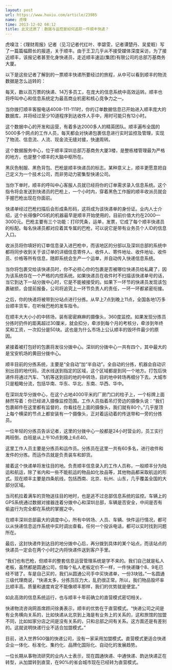 ```yaml
---
layout: post
url: https://www.huxiu.com/article/23985
name: 虎嗅
time: 2013-12-02 08:12
title: 此文还原了：数据与监控是如何追踪一件顺丰快递？
---
```

虎嗅注：《理财周报》记者（见习记者代红叶、李碧雯，记者谭楚丹、吴爱粧）写了一篇篇幅颇长的报道，关于顺丰。由于王卫几乎从不接受媒体深度采访，为了接近顺丰，该报记者甚至化身快递员，走近顺丰速运(集团)有限公司的总部万基商务大厦。

以下是这些记者了解到的一票顺丰快递所要经过的旅程，从中可以看到顺丰的物流数据是怎么运转的：

每天，数以百万票的快递、14万多员工，在庞大的信息系统中高效运转。顺丰也将呼叫中心和信息系统定为最高商业机密和核心竞争力之一。

当你拨打顺丰客服电话4008-111-111时，你的订单数据信息已开始进入顺丰庞大的数据库，并将经过至少10道程序到达收件人手中，用时可能只有12小时。

这个数据中心的开发和运营，有着多达2000多人的精英团队。顺丰遍布全国的5000多个网点的工作人员，每天都会对快递包裹信息进行实时监控及管理，实现了物流、信息流、人流、现金流无缝对接，快速周转。

这个数据服务中心，位于顺丰深圳总部万基商务大厦3楼，是整栋楼管理最为严格的地方，也是整个顺丰的大脑中枢所在。

黑灰色制服、黑色背包、巴枪是顺丰快递员的标志。某种意义上，顺丰更愿意把自己定义为一个技术公司，而非劳动力密集型快递公司。

当你下单时，顺丰的呼叫中心客服人员就已经将你的订单需求录入信息系统。这个指令将会发送到快递员的巴枪上，一个小时内，穿着黑色工作服的顺丰收派员就会手握巴枪出现在你面前。

快递单经过巴枪扫描后会形成条形码，这将成为该快递单的身份证。业内人士介绍，这个长得像POS机的机器最早是顺丰开始使用的，目前价值大约在2000—3000元。巴枪主要有三个功能：打印凭条，运单，发票，它成了每个顺丰快递员的标配。每名快递员都对应着其专属的巴枪，可以说它是带有业务员个人ID的信息入口。

收派员将你填好的订单信息录入进巴枪中，而该地区的分部以及深圳总部的系统中都将同步收到关于该订单的详细信息寄件人、收件人、寄件地址、收件地址、收件员、价格等所有信息，随即系统会生产一个运单，并自动传入快递信息系统。

当你将包裹交给该快递员时，你不必担心你的包裹是否被哪位快递员给私藏了，因为该系统存在一个严格的内控系统。如果快递员在收件时不扫描该快递单号的话，当它到达下一站分拨中心时，它是不能被接受的。如果下一环节的快递员发现该包裹破损，会提前报备，公司将追究上一环节负责人的责任，一环一环都紧密衔接。

之后，你的快递将被带到分站点进行分拣。从早上7点到晚上11点，全国各地1万多台顺丰货车，在听候巴枪的发车指令。

在顺丰大大小小的中转场，装有密密麻麻的摄像头，360度监控。如果发现分拣员分拣时扔件的距离超过30厘米，就会扣分，牵涉到每个月的考核分，牵涉到年终奖和工资，一次扣分是50块。这也是为什么市场上公认顺丰的毁坏件最少的原因。

紧接着被打包好的包裹将发往分拨中心。深圳的分拨中心一共有四个，其中最大的是宝安机场的黄田分拨中心。

顺丰目前的分拣系统，主要是“全自动”加“半自动”。全自动的分拣，机器会自动识别出目的地代码，流水线送到指定的区域，这个区域都是到同一个地方。打包后快递件将通过汽车、飞机等送到目的地的中转场，目的地中转场再细分下去。大城市只是粗略分流，包括华南、华东、华北、东南、华西、华中。

在深圳龙华分拨中心，在这个占地4000平米的厂房门口的柱子上，一个标牌上面赫然写着：你已经进入摄像监控范围。工作人员指着吊灯旁边的摄像头说：“我们包裹邮件在这里都有监督的，你看挂在上面的摄像头，我们就有80个。”几乎屋顶上每个横梁的节点上都安装有一个摄像头，正对着运动着的传送带和一旁的分拣员。

一位年轻的分拣员告诉记者，这里的分拨中心一般都是24小时营业的，员工实行两班倒，白班是从上午10点到晚上6点40。

这里工作人员主要是分拣员和运作员。分拣员在这里一共有60多名，进行收件和发件的分拣。而运作员就是负责装车和卸货。

接着这个快递单将发往目的地。负责顺丰信息录入的工作人员称，一般顺丰分为陆运和航运，除了省内和一些不能航运的物品如化妆品等，其他物品都采取航运的形式。现在顺丰主要是四条航线，包括西南、北京、杭州、山东，几乎覆盖全国的大部分区域。

当司机拉着满车的货物送往目的地时，也是逃不过总部信息系统的监控。车辆上的GPS系统通过数据对接器连着分拨中心和深圳总部，车辆是否安全，中间是否有偷盗行为完全都在系统的掌握之中。

在顺丰深圳总部最大的调度中心，所有中转场、人员、车辆、快件运行情况，都可以从快递信息运作系统中实时调出查看。任何一个投诉电话，都可以实时找到问题所在。

最后，这封快递件到达目的地分拨中心后，再分拨到具体的某个站点，而该站点的快递员一定会在两个小时之内将快递件送到客户手里。

“我们也有巴枪，但顺丰的整套信息运营管理系统是学不来的。我们自己就是私人老板，虽然都是圆通公司，但每个私人老板定价不一样，一件快递赚个8、9毛已经不错了。车是自己买的，我们从圆通公司手中买快递单，一份3块钱。”一名圆通三级代理商说，“快递太多，分拣员压力大，乱扔很正常。所以，我们物品毁坏率比顺丰高。质量和速度肯定不能像顺丰那样，我们的优势就是便宜。”

如此高效的信息系统运行，也与顺丰十年前确立的直营模式密切相关。

快递物流咨询网首席顾问徐勇表示，顺丰的优势在于直营模式。“快递公司之间是有业务横向关系的，比如快递从北京到上海是有业务上的关系的，这和旅馆的加盟不同，比如如家分店之间是没有关系的，只和总部之间有关系。这方面还是有差别的。这就说明快递行业不适合加盟模式。”

目前，进入世界500强的快递公司，没有一家采用加盟模式。直营模式更适合快递企业一体化、标准化、集约化、品牌化国际化、自动化的发展趋势。

一位长期从事物流研究的业内人士表示，现在圆通快递、中通快递、韵达快递正在转型，从加盟转到直营，在90%的省会城市现在已经转为直营模式。

